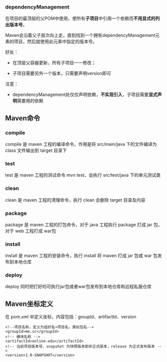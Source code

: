 ### dependencyManagement

在项目的最顶层的父POM中使用，使所有**子项目**中引用一个依赖而**不用显式的列出版本号**。

Maven会沿着父子层次向上走，直到找到一个拥有dependencyManagement元素的项目，然后就使用此元素中指定的版本号。

好处：

- 在顶层父容器更新，所有子项目一一修改；

- 子项目需要另外一个版本，只需要声明version即可

注意：

- dependencyManagement处仅仅声明依赖，**不实现引入**，子项目需要**显式声明**需要用的依赖



## Maven命令

### compile

compile 是 maven 工程的编译命令，作用是将 src/main/java 下的文件编译为 class 文件输出到 target 目录下

### test

test 是 maven 工程的测试命令 mvn test，会执行 src/test/java 下的单元测试类

### clean

clean 是 maven 工程的清理命令，执行 clean 会删除 target 目录及内容

### package

package 是 maven 工程的打包命令，对于 java 工程执行 package 打成 jar 包，对于 web 工程打成 war包

### install

install 是 maven 工程的安装命令，执行 install 将 maven 打成 jar 包或 war 包发布到本地仓库

### deploy

deploy 同时把打好的可执行jar包或者war包发布到本地仓库和远程私服仓库

## Maven坐标定义

在 pom.xml 中定义坐标，内容包括：groupId、artifactId、version

```pom
<!--项目名称，定义为组织名+项目名，类似包名-->
<groupId>me.sc</groupId>
<!-- 模块名称 -->
<artifactId>online-edu</artifactId>
<!-- 当前项目版本号，snapshot 为快照版本即非正式版本，release 为正式发布版本 -->
<version>1.0-SNAPSHOT</version>
```

